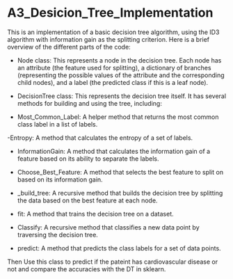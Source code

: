 # A3_Desicion_Tree_Implementation
 
This is an implementation of a basic decision tree algorithm, using the ID3 algorithm with information gain as the splitting criterion. Here is a brief overview of the different parts of the code:

* Node class: This represents a node in the decision tree. Each node has an attribute (the feature used for splitting), a dictionary of branches (representing the possible values of the attribute and the corresponding child nodes), and a label (the predicted class if this is a leaf node).

* DecisionTree class: This represents the decision tree itself. It has several methods for building and using the tree, including:

- Most_Common_Label: A helper method that returns the most common class label in a list of labels.

-Entropy: A method that calculates the entropy of a set of labels.

- InformationGain: A method that calculates the information gain of a feature based on its ability to separate the labels.

- Choose_Best_Feature: A method that selects the best feature to split on based on its information gain.

- _build_tree: A recursive method that builds the decision tree by splitting the data based on the best feature at each node.

- fit: A method that trains the decision tree on a dataset.

- Classify: A recursive method that classifies a new data point by traversing the decision tree.

- predict: A method that predicts the class labels for a set of data points.

Then Use this class to predict if the pateint has cardiovascular disease or not and compare the accuracies with the DT in sklearn.
